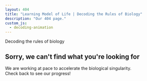 ```yaml
---
layout: 404
title: "Learning Model of Life | Decoding the Rules of Biology"
description: "Our 404 page."
custom_js:
  - decoding-animation
---
```


<div class="error-page">
  <div id="decoding-animation" class="decoding-animation">Decoding the rules of biology</div>
  <h2>Sorry, we can't find what you're looking for</h2>
  <p>We are working at pace to accelerate the biological singularity.<br>Check back to see our progress!</p>
</div>

